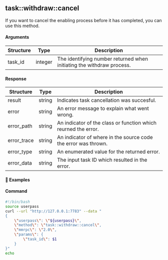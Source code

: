 

## task::withdraw::cancel

If you want to cancel the enabling process before it has completed, you can use this method.


#### Arguments

| Structure              | Type              | Description                                                                                                        |
| ---------------------- | ----------------- | ------------------------------------------------------------------------------------------------------------------ |
| task_id                | integer           | The identifying number returned when initiating the withdraw process.                                              |


#### Response

| Structure              | Type              | Description                                                    |
| ---------------------- | ----------------- | -------------------------------------------------------------- |
| result                 | string            | Indicates task cancellation was succesful.                     |
| error                  | string            | An error message to explain what went wrong.                   |
| error_path             | string            | An indicator of the class or function which reurned the error. |
| error_trace            | string            | An indicator of where in the source code the error was thrown. |
| error_type             | string            | An enumerated value for the returned  error.                   |
| error_data             | string            | The input task ID which resulted in the error.                 |


#### :pushpin: Examples

#### Command

```bash
#!/bin/bash
source userpass
curl --url "http://127.0.0.1:7783" --data "
{
    \"userpass\": \"${userpass}\",
    \"method\": \"task::withdraw::cancel\",
    \"mmrpc\": \"2.0\",
    \"params\": {
        \"task_id\": $1
    }
}"
echo
```


<div style="margin-top: 0.5rem;">

<collapse-text hidden title="Response">

#### Response (success)


```json
{
  "mmrpc": "2.0",
  "result": "success",
  "id": null
}
```

</collapse-text>

</div>

<div style="margin-top: 0.5rem;">

<collapse-text hidden title="Response">

#### Response (No such task / task expired)

```json
{
    "mmrpc": "2.0",
    "error": "No such task '1'",
    "error_path": "init_withdraw.manager",
    "error_trace": "init_withdraw:92] manager:97]",
    "error_type": "NoSuchTask",
    "error_data": 1,
    "id": 0
}
```

</collapse-text>

</div>

